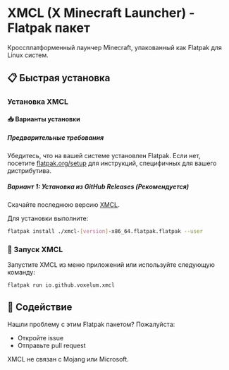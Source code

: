 # XMCL (X Minecraft Launcher) - Flatpak пакет

Кроссплатформенный лаунчер Minecraft, упакованный как Flatpak для Linux систем.

## 📋 Быстрая установка

### Установка XMCL

#### 📥 Варианты установки

##### Предварительные требования
Убедитесь, что на вашей системе установлен Flatpak. Если нет, посетите [flatpak.org/setup](https://flatpak.org/setup/) для инструкций, специфичных для вашего дистрибутива.

##### **Вариант 1**: Установка из GitHub Releases (Рекомендуется)
Скачайте последнюю версию [XMCL](https://github.com/v1mkss/io.github.voxelum.xmcl/releases/latest).

Для установки выполните:
```sh
flatpak install ./xmcl-[version]-x86_64.flatpak.flatpak --user
```

### 🚀 Запуск XMCL
Запустите XMCL из меню приложений или используйте следующую команду:
```sh
flatpak run io.github.voxelum.xmcl
```

## 🤝 Содействие
Нашли проблему с этим Flatpak пакетом? Пожалуйста:
- Откройте issue
- Отправьте pull request

XMCL не связан с Mojang или Microsoft.
